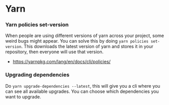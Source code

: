 # Yarn

### Yarn policies set-version

When people are using different versions of yarn across your project, some weird bugs might appear. You can solve this by doing `yarn policies set-version`.
This downloads the latest version of yarn and stores it in your repository, then everyone will use that version.

- https://yarnpkg.com/lang/en/docs/cli/policies/

### Upgrading dependencies

Do `yarn upgrade-dependencies --latest`, this will give you a cli where you can see all available upgrades. You can choose which dependencies you want to upgrade.

